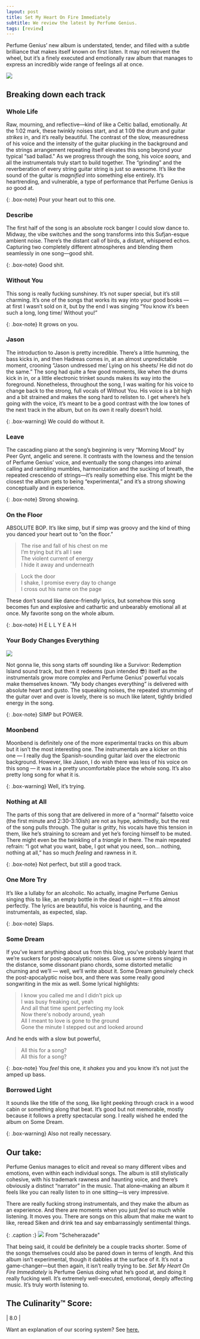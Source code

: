 ```yaml
---
layout: post
title: Set My Heart On Fire Immediately
subtitle: We review the latest by Perfume Genius. 
tags: [review]
---
```


Perfume Genius’ new album is understated, tender, and filled with a subtle brilliance that makes itself known on first listen. It may not reinvent the wheel, but it’s a finely executed and emotionally raw album that manages to express an incredibly wide range of feelings all at once. 


![](https://ourculturemag.com/wp-content/uploads/2020/05/perfume-genius-artwork-696x696.jpg)


[](https://ourculturemag.com/wp-content/uploads/2020/05/perfume-genius-artwork-696x696.jpg)

## Breaking down each track

### Whole Life ###
Raw, mourning, and reflective—kind of like a Celtic ballad, emotionally. At the 1:02 mark, these  twinkly noises start, and at 1:09 the drum and guitar *strikes* in, and it’s really beautiful. The contrast of the slow, measuredness of his voice and the intensity of the guitar plucking in the background and the strings arrangement repeating itself elevates this song beyond your typical “sad ballad." As we progress through the song, his voice *soars,* and all the instrumentals truly start to build together. The “grinding” and the reverberation of every string guitar string is just so  awesome. It’s like the sound of the guitar is *magnified* into something else entirely. It’s heartrending, and vulnerable, a type of performance that Perfume Genius is *so* good at. 

{: .box-note} 
Pour your heart out to this one. 

### Describe ###
The first half of the song is an absolute rock banger I could slow dance to. Midway, the vibe switches and the song transforms into this Sufjan-esque ambient noise. There’s the distant call of birds, a distant, whispered echos. Capturing two completely different atmospheres and blending them seamlessly in one song—good shit. 

{: .box-note} 
Good shit. 

### Without You ###
This song is really fucking sunshiney. It’s not super special, but it’s still charming. It’s one of the songs that works its way into your good books — at first I wasn’t sold on it, but by the end I was singing “You know it’s been such a long, long time/ Without you!” 

{: .box-note} 
It grows on you. 

### Jason ###
The introduction to Jason is pretty incredible. There’s a little humming, the bass kicks in, and then Hadreas comes in, at an almost unpredictable moment, crooning “Jason undressed me/ Lying on his sheets/ He did not do the same.” The song had quite a few good moments, like when the drums kick in in, or a little electronic trinket sounds makes its way into the foreground. Nonetheless, throughout the song, I was waiting for his voice to change back to the strong, full vocals of Without You. His voice is a bit high and a bit strained and makes the song hard to relisten to. I get where’s he’s going with the voice, it’s meant to be a good contrast with the low tones of the next track in the album, but on its own it really doesn’t hold. 

{: .box-warning} 
We could do without it. 

### Leave ###
The cascading piano at the song’s beginning is very “Morning Mood” by Peer Gynt, angelic and serene. It contrasts with the lowness and the tension of Perfume Genius’ voice, and eventually the song changes into animal calling and rambling mumbles, harmonization and the sucking of breath, the repeated crescendo of strings—it’s really something else. This might be the closest the album gets to being “experimental,” and it’s a strong showing conceptually and in experience. 

{: .box-note} 
Strong showing. 

### On the Floor ###
ABSOLUTE BOP. It’s like simp, but if simp was groovy and the kind of thing you danced your heart out to “on the floor.” 


> The rise and fall of his chest on me<br>
> I’m trying but it’s all I see<br>
> The violent current of energy<br>
> I hide it away and underneath


> Lock the door<br>
> I shake, I promise every day to change<br>
> I cross out his name on the page

These don’t sound like dance-friendly lyrics, but somehow this song becomes fun and explosive and cathartic and unbearably emotional all at once. My favorite song on the whole album.

{: .box-note} 
H E L L Y E A H

### Your Body Changes Everything ###

![](https://i1.wp.com/www.tvequals.com/wp-content/uploads/2011/03/SURVIVOR-REDEMPTION-ISLAND-10-Episode-3.jpg?fit=500%2C333&ssl=1)

[](https://www.google.com/url?sa=i&url=https%3A%2F%2Fwww.tvequals.com%2F2011%2F03%2F02%2Fsurvivor-redemption-island-2011-episode-3%2F&psig=AOvVaw2JfPZ9GX0049vznRmsbLZv&ust=1590289013762000&source=images&cd=vfe&ved=0CAIQjRxqFwoTCOjvo7P-yOkCFQAAAAAdAAAAABAJ)

Not gonna lie, this song starts off sounding like a Survivor: Redemption Island sound track, but then it redeems (pun intended 😎) itself as the instrumentals grow more complex and Perfume Genius’ powerful vocals make themselves known.  “My body changes everything” is delivered with absolute heart and gusto. The squeaking noises, the repeated strumming of the guitar over and over is lovely, there is so much like latent, tightly bridled energy in the song. 

{: .box-note} 
SIMP but POWER. 

### Moonbend ###
Moonbend is definitely one of the more experimental tracks on this album but it isn’t the most interesting one. The instrumentals are a kicker on this one — I really dug the Spanish-sounding guitar laid over the electronic background. However, like Jason, I do wish there was less of his voice on this song — it was in a pretty uncomfortable place the whole song. It’s also pretty long song for what it is.

{: .box-warning} 
Well, it’s trying. 

### Nothing at All ###
The parts of this song that are delivered in more of a “normal” falsetto voice (the first minute and 2:30-3:10ish) are not as hype, admittedly, but the rest of the song pulls through. The guitar is *gritty*, his vocals have this tension in them, like he’s straining to scream and yet he’s forcing himself to be muted. There might even be the twinkling of a *triangle* in there. The main repeated refrain: “I got what you want, babe, I got what you need, son… nothing, nothing at all,” has so much *feeling* and rawness in it. 

{: .box-note} 
Not perfect, but still a good track.  

### One More Try ###
It’s like a lullaby for an alcoholic. No actually, imagine Perfume Genius singing this to like, an empty bottle in the dead of night — it fits almost perfectly. The lyrics are beautiful, his voice is haunting, and the instrumentals, as expected, slap. 

{: .box-note}
Slaps. 

### Some Dream ###
If you’ve learnt anything about us from this blog, you’ve probably learnt that we’re suckers for post-apocalyptic noises. Give us some sirens singing in the distance, some dissonant piano chords, some distorted metallic churning and we’ll — well, we’ll write about it. Some Dream genuinely check the post-apocalyptic noise box, and there was some really good songwriting in the mix as well. Some lyrical highlights:

> I know you called me and I didn't pick up<br>
> I was busy freaking out, yeah<br>
> And all that time spent perfecting my look<br>
> Now there's nobody around, yeah<br>
> All I meant to love is gone to the ground<br>
> Gone the minute I stepped out and looked around

And he ends with a slow but powerful, 

> All this for a song?<br>
> All this for a song?

{: .box-note} 
You *feel* this one, it *shakes* you and you know it’s not just the amped up bass. 

### Borrowed Light ###
It sounds like the title of the song, like light peeking through crack in a wood cabin or something along that beat. It’s good but not memorable, mostly because it follows a pretty spectacular song. I really wished he ended the album on Some Dream. 

{: .box-warning} 
Also not really necessary. 

## Our take:

Perfume Genius manages to elicit and reveal so many different vibes and emotions, even within each individual songs. The album is still stylistically cohesive, with his trademark rawness and haunting voice, and there’s obviously a distinct “narrator” in the music. That alone–making an album it feels like you can really listen to in one sitting—is very impressive. 

There are really fucking strong instrumentals, and they make the album as an experience. And there are moments when you just *feel* so much while listening. It moves you. There are songs on this album that make me want to like, reread Siken and drink tea and say embarrassingly sentimental things. 


{: .caption :}
![](https://paper-attachments.dropbox.com/s_591EF673885ACC08A89A4D322CE073D7847B0D589494769199B81227ACD60921_1590202089405_image.png)
From "Scheherazade"


That being said, it could be definitely be a couple tracks shorter. Some of the songs themselves could also be pared down in terms of length. And this album isn’t experimental, though it dabbles at the surface of it. It’s not a game-changer—but then again, it isn’t really trying to be.  *Set My Heart On Fire Immediately* is Perfume Genius doing what he’s good at, and doing it really fucking well. It’s extremely well-executed, emotional, deeply affecting music. It’s truly worth listening to. 


## The Culinarity™ Score: 

| 8.0 |

Want an explanation of our scoring system? See [here.](https://musicalculinarists.github.io/scoring/)


